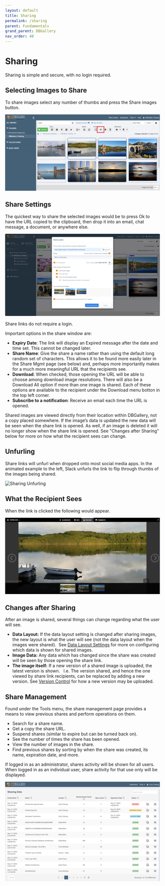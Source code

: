 ```yaml
---
layout: default
title: Sharing
permalink: /sharing
parent: Fundamentals
grand_parent: DBGallery
nav_order: 40
---
```


# Sharing

Sharing is simple and secure, with no login required.

## Selecting Images to Share 
To share images select any number of thumbs and press the Share images button.

![Sharing: Select and Share Button](/assets/Share-Button.webp)

## Share Settings
The quickest way to share the selected images would be to press Ok to have the URL copied to the clipboard, then drop it into an email, chat message, a document, or anywhere else.

![Sharing Popup](/assets/Share-Dialog.webp)

Share links do not require a login.

Important options in the share window are:
- **Expiry Date**: The link will display an Expired message after the date and time set. This cannot be changed later.
- **Share Name**: Give the share a name rather than using the default long random set of characters.  This allows it to be found more easily later in the Share Mgmt page (see below) and, perhaps more importantly makes for a much more meaningful URL that the recipients see.
- **Download**: When checked, those opening the URL will be able to choose among download image resolutions.  There will also be a Download All option if more than one image is shared.  Each of these options are available to the recipient under the Download menu botton in the top left corner.
- **Subscribe to a notification**: Receive an email each time the URL is opened.

Shared images are viewed directly from their location within DBGallery, not a copy placed somewhere.  If the image’s data is updated the new data will be seen when the share link is opened.  As well, if an image is deleted it will no longer show when the share link is opened. See "Changes after Sharing" below for more on how what the recipient sees can change.

## Unfurling

Share links will unfurl when dropped onto most social media apps.  In the animated example to the left, Slack unfurls the link to flip through thumbs of the images being shared.

![Sharing Unfurling](/assets/Share-Unfurling.gif)

## What the Recipient Sees

When the link is clicked the following would appear.  

![Sharing: What the recipient sees](/assets/Share-Result.webp)

## Changes after Sharing
After an image is shared, several things can change regarding what the user will see.

- **Data Layout:** If the data layout setting is changed after sharing images, the new layout is what the user will see (not the data layout when the images were shared).  See <a href="/datalayoutsettings">Data Layout Settings</a> for more on configuring which data is shown for shared images.
- **Image Data:** Any data which has changed since the share was created will be seen by those opening the share link.
- **The image itself:** If a new version of a shared image is uploaded, the latest version is shown.   I.e. The version shared, and hence the one viewed by share link recipients, can be replaced by adding a new version.  See <a href="/versioning">Version Control</a> for how a new version may be uploaded.

## Share Management

Found under the Tools menu, the share management page provides a means to view previous shares and perform operations on them.

- Search for a share name.
- Get a copy the share URL.
- Suspend shares (similar to expire but can be turned back on).
- See the number of times the share has been opened.
- View the number of images in the share.
- Find previous shares by sorting by when the share was created, its name, expiration date, and more.

If logged in as an administrator, shares activity will be shown for all users. When logged in as an individual user, share activity for that use only will be displayed.

![Share Management](/assets/Share-Management.png)
